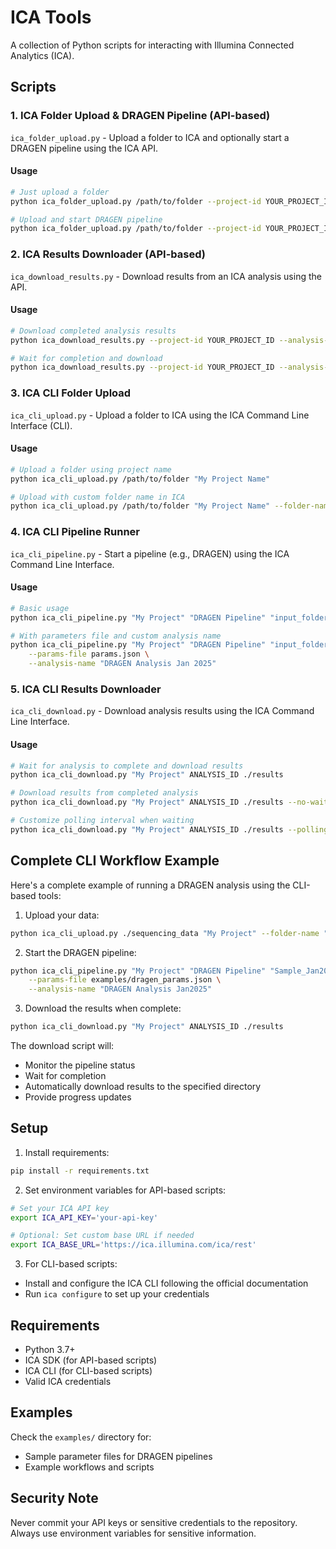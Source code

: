 # ICA Tools

A collection of Python scripts for interacting with Illumina Connected Analytics (ICA).

## Scripts

### 1. ICA Folder Upload & DRAGEN Pipeline (API-based)
`ica_folder_upload.py` - Upload a folder to ICA and optionally start a DRAGEN pipeline using the ICA API.

#### Usage
```bash
# Just upload a folder
python ica_folder_upload.py /path/to/folder --project-id YOUR_PROJECT_ID

# Upload and start DRAGEN pipeline
python ica_folder_upload.py /path/to/folder --project-id YOUR_PROJECT_ID --pipeline-id YOUR_PIPELINE_ID --pipeline-params '{"param1": "value1"}'
```

### 2. ICA Results Downloader (API-based)
`ica_download_results.py` - Download results from an ICA analysis using the API.

#### Usage
```bash
# Download completed analysis results
python ica_download_results.py --project-id YOUR_PROJECT_ID --analysis-id YOUR_ANALYSIS_ID --output-dir ./results

# Wait for completion and download
python ica_download_results.py --project-id YOUR_PROJECT_ID --analysis-id YOUR_ANALYSIS_ID --output-dir ./results --wait-for-completion
```

### 3. ICA CLI Folder Upload
`ica_cli_upload.py` - Upload a folder to ICA using the ICA Command Line Interface (CLI).

#### Usage
```bash
# Upload a folder using project name
python ica_cli_upload.py /path/to/folder "My Project Name"

# Upload with custom folder name in ICA
python ica_cli_upload.py /path/to/folder "My Project Name" --folder-name "Custom Folder Name"
```

### 4. ICA CLI Pipeline Runner
`ica_cli_pipeline.py` - Start a pipeline (e.g., DRAGEN) using the ICA Command Line Interface.

#### Usage
```bash
# Basic usage
python ica_cli_pipeline.py "My Project" "DRAGEN Pipeline" "input_folder_name"

# With parameters file and custom analysis name
python ica_cli_pipeline.py "My Project" "DRAGEN Pipeline" "input_folder_name" \
    --params-file params.json \
    --analysis-name "DRAGEN Analysis Jan 2025"
```

### 5. ICA CLI Results Downloader
`ica_cli_download.py` - Download analysis results using the ICA Command Line Interface.

#### Usage
```bash
# Wait for analysis to complete and download results
python ica_cli_download.py "My Project" ANALYSIS_ID ./results

# Download results from completed analysis
python ica_cli_download.py "My Project" ANALYSIS_ID ./results --no-wait

# Customize polling interval when waiting
python ica_cli_download.py "My Project" ANALYSIS_ID ./results --polling-interval 120
```

## Complete CLI Workflow Example

Here's a complete example of running a DRAGEN analysis using the CLI-based tools:

1. Upload your data:
```bash
python ica_cli_upload.py ./sequencing_data "My Project" --folder-name "Sample_Jan2025"
```

2. Start the DRAGEN pipeline:
```bash
python ica_cli_pipeline.py "My Project" "DRAGEN Pipeline" "Sample_Jan2025" \
    --params-file examples/dragen_params.json \
    --analysis-name "DRAGEN Analysis Jan2025"
```

3. Download the results when complete:
```bash
python ica_cli_download.py "My Project" ANALYSIS_ID ./results
```

The download script will:
- Monitor the pipeline status
- Wait for completion
- Automatically download results to the specified directory
- Provide progress updates

## Setup

1. Install requirements:
```bash
pip install -r requirements.txt
```

2. Set environment variables for API-based scripts:
```bash
# Set your ICA API key
export ICA_API_KEY='your-api-key'

# Optional: Set custom base URL if needed
export ICA_BASE_URL='https://ica.illumina.com/ica/rest'
```

3. For CLI-based scripts:
- Install and configure the ICA CLI following the official documentation
- Run `ica configure` to set up your credentials

## Requirements
- Python 3.7+
- ICA SDK (for API-based scripts)
- ICA CLI (for CLI-based scripts)
- Valid ICA credentials

## Examples
Check the `examples/` directory for:
- Sample parameter files for DRAGEN pipelines
- Example workflows and scripts

## Security Note
Never commit your API keys or sensitive credentials to the repository. Always use environment variables for sensitive information.
